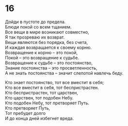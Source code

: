 # 16

Дойди в пустоте до предела.</br>
Блюди покой со всем тщанием.</br>
Все вещи в мире возникают совместно,</br>
Я так прозреваю их возврат.</br>
Вещи являются без порядка, без счета,</br>
И каждая возвращается к своему корню.</br>
Возвращение к корню – это покой,</br>
Покой – это возвращение к судьбе.</br>
Возвращение к судьбе – это постоянство,</br>
Знание постоянства – это просветленность,</br>
А не знать постоянства – значит слепотой навлечь беду.</br>

Кто знает постоянство, тот все вместит в себя;</br>
Кто все вместит в себя, тот беспристрастен.</br>
Кто беспристрастен, тот царствен,</br>
Кто царствен, тот подобен Небу.</br>
Кто подобен Небу, тот претворяет Путь.</br>
Кто претворяет Путь,</br>
Тот пребудет долго</br>
И до конца дней избегнет вреда.</br>